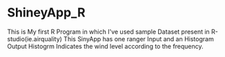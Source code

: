 # ShineyApp_R
This is My first R Program in which I've used sample Dataset present in R-studio(ie.airquality)
This SinyApp has one ranger Input and an Histogram Output
Histogrm Indicates the wind level according to the frequency.
